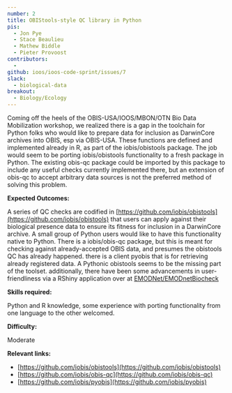 ```yaml
---
number: 2
title: OBIStools-style QC library in Python
pis:
  - Jon Pye
  - Stace Beaulieu
  - Mathew Biddle
  - Pieter Provoost
contributors:
  - 
github: ioos/ioos-code-sprint/issues/7
slack: 
  - biological-data
breakout:
  - Biology/Ecology
---
```


Coming off the heels of the OBIS-USA/IOOS/MBON/OTN Bio Data Mobilization workshop, we realized there is a gap in the toolchain for Python folks who would like to prepare data for inclusion as DarwinCore archives into OBIS, esp via OBIS-USA. These functions are defined and implemented already in R, as part of the iobis/obistools package. The job would seem to be porting iobis/obistools functionality to a fresh package in Python. The existing obis-qc package could be imported by this package to include any useful checks currently implemented there, but an extension of obis-qc to accept arbitrary data sources is not the preferred method of solving this problem.

**Expected Outcomes:**

A series of QC checks are codified in [https://github.com/iobis/obistools](https://github.com/iobis/obistools) that users can apply against their biological presence data to ensure its fitness for inclusion in a DarwinCore archive. A small group of Python users would like to have this functionality native to Python. There is a iobis/obis-qc package, but this is meant for checking against already-accepted OBIS data, and presumes the obistools QC has already happened. there is a client pyobis that is for retrieving already registered data. A Pythonic obistools seems to be the missing part of the toolset. additionally, there have been some advancements in user-friendliness via a RShiny application over at [EMODNet/EMODnetBiocheck](https://github.com/EMODnet/EMODnetBiocheck)

**Skills required:**

Python and R knowledge, some experience with porting functionality from one language to the other welcomed.

**Difficulty:**

Moderate

**Relevant links:**

* [https://github.com/iobis/obistools](https://github.com/iobis/obistools)
* [https://github.com/iobis/obis-qc](https://github.com/iobis/obis-qc)
* [https://github.com/iobis/pyobis](https://github.com/iobis/pyobis)
